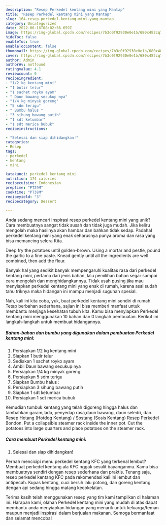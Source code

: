 ```yaml
---
description: "Resep Perkedel kentang mini yang Mantap"
title: "Resep Perkedel kentang mini yang Mantap"
slug: 164-resep-perkedel-kentang-mini-yang-mantap
category: Uncategorized
date: 2022-06-16T08:02:56.659Z
image: https://img-global.cpcdn.com/recipes/7b3c0f92930e0e1b/680x482cq70/perkedel-kentang-mini-foto-resep-utama.jpg
hideToc: false
enableToc: true
enableTocContent: false
thumbnail: https://img-global.cpcdn.com/recipes/7b3c0f92930e0e1b/680x482cq70/perkedel-kentang-mini-foto-resep-utama.jpg
cover: https://img-global.cpcdn.com/recipes/7b3c0f92930e0e1b/680x482cq70/perkedel-kentang-mini-foto-resep-utama.jpg
author: Admin
authorAv: notfound
ratingvalue: 4.1
reviewcount: 9
recipeingredient:
- "1/2 kg kentang mini"
- "1 butir telur"
- "1 sachet royko ayam"
- " Daun bawang secukup nya"
- "1/4 kg minyak goreng"
- "5 sdm terigu"
- " Bumbu halus "
- "3 sihung bawang putih"
- "1 sdt ketumbar"
- "1 sdt merica bubuk"
recipeinstructions:

- "Selesai dan siap dihidangkan!"
categories:
- Resep
tags:
- perkedel
- kentang
- mini

katakunci: perkedel kentang mini 
nutrition: 174 calories
recipecuisine: Indonesian
preptime: "PT29M"
cooktime: "PT38M"
recipeyield: "3"
recipecategory: Dessert

---
```





Anda sedang mencari inspirasi resep perkedel kentang mini yang unik? Cara membuatnya sangat tidak susah dan tidak juga mudah. Jika keliru mengolah maka hasilnya akan hambar dan bahkan tidak sedap. Padahal perkedel kentang mini yang enak seharusnya punya aroma dan rasa yang bisa memancing selera Kita.





Deep fry the potatoes until golden-brown. Using a mortar and pestle, pound the garlic to a fine paste. Knead gently until all the ingredients are well combined, then add the flour.

Banyak hal yang sedikit banyak mempengaruhi kualitas rasa dari perkedel kentang mini, pertama dari jenis bahan, lalu pemilihan bahan segar sampai cara mengolah dan menghidangkannya. Tidak usah pusing jika mau menyiapkan perkedel kentang mini yang enak di rumah, karena asal sudah tahu triknya maka hidangan ini mampu menjadi suguhan spesial.






Nah, kali ini kita coba, yuk, buat perkedel kentang mini sendiri di rumah. Tetap berbahan sederhana, sajian ini bisa memberi manfaat untuk membantu menjaga kesehatan tubuh kita. Kamu bisa menyiapkan Perkedel kentang mini menggunakan 10 bahan dan 0 langkah pembuatan. Berikut ini langkah-langkah untuk membuat hidangannya.

<!--inarticleads1-->

##### Bahan-bahan dan bumbu yang digunakan dalam pembuatan Perkedel kentang mini:

1. Persiapkan 1/2 kg kentang mini
1. Siapkan 1 butir telur
1. Sediakan 1 sachet royko ayam
1. Ambil  Daun bawang secukup nya
1. Persiapkan 1/4 kg minyak goreng
1. Persiapkan 5 sdm terigu
1. Siapkan  Bumbu halus :
1. Persiapkan 3 sihung bawang putih
1. Siapkan 1 sdt ketumbar
1. Persiapkan 1 sdt merica bubuk


Kemudian tumbuk kentang yang telah digoreng hingga halus dan tambahkan garam,lada, penyedap rasa,daun bawang, daun seledri, dan. Resep Hotang (Hotdog Kentang) / Sostang (Sosis Kentang) Resep Perkedel Bondon. Put a collapsible steamer rack inside the inner pot. Cut the potatoes into large quarters and place potatoes on the steamer rack. 

<!--inarticleads2-->

##### Cara membuat Perkedel kentang mini:


1. Selesai dan siap dihidangkan!

Pernah mencicipi menu perkedel kentang KFC yang terkenal lembut? Membuat perkedel kentang ala KFC nggak sesulit bayanganmu. Kamu bisa membuatnya sendiri dengan resep sederhana dan praktis. Tenang saja, resep perkedel kentang KFC pada rekomendasi kali ini lembut dan antipecah. Kupas kentang, cuci bersih lalu potong, dan goreng kentang dengan api sedang hingga matang kecokelatan. 

Terima kasih telah menggunakan resep yang tim kami tampilkan di halaman ini. Harapan kami, olahan Perkedel kentang mini yang mudah di atas dapat membantu anda menyiapkan hidangan yang menarik untuk keluarga/teman maupun menjadi inspirasi dalam berjualan makanan. Semoga bermanfaat dan selamat mencoba!
